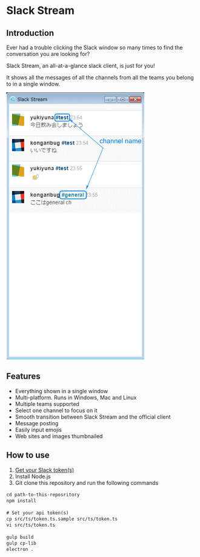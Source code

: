 # Slack Stream
## Introduction
Ever had a trouble clicking the Slack window so many times to find the conversation you are looking for?

Slack Stream, an all-at-a-glance slack client, is just for you!

It shows all the messages of all the channels from all the teams you belong to in a single window.

![SS](https://github.com/KongariBug/Slack-Stream/blob/master/images/slackstream.png)

## Features
- Everything shown in a single window
- Multi-platform. Runs in Windows, Mac and Linux
- Multiple teams supported
- Select one channel to focus on it
- Smooth transition between Slack Stream and the official client
- Message posting
- Easily input emojis
- Web sites and images thumbnailed

## How to use
1. [Get your Slack token(s)](https://api.slack.com/custom-integrations/legacy-tokens)
2. Install Node.js
3. Git clone this repository and run the following commands

```shell
cd path-to-this-reposritory
npm install

# Set your api token(s)
cp src/ts/token.ts.sample src/ts/token.ts
vi src/ts/token.ts

gulp build
gulp cp-lib
electron .
```
